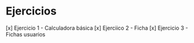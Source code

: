 # Ejercicios
[x] Ejercicio 1 - Calculadora básica
[x] Ejerciico 2 - Ficha
[x] Ejercicio 3 - Fichas usuarios